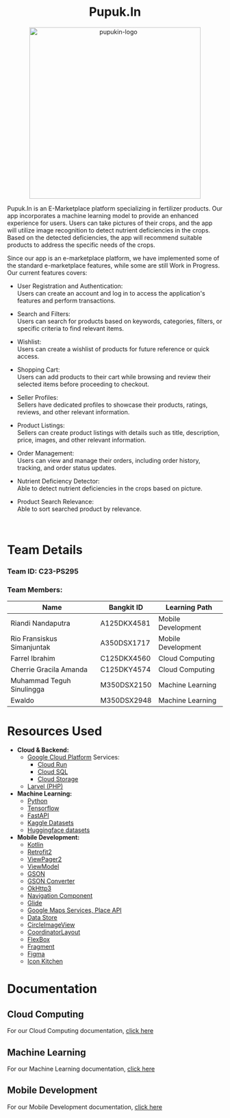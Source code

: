 <p align="center">
  <h1 align="center"><b>Pupuk.In</b></h1>
</p>

<p align="center">
  <img src="https://github.com/Pupuk-In/.github/assets/87064650/2db0c8de-65c6-4f6e-81ba-645db1219d31" alt="pupukin-logo" width="400px">
</p>


Pupuk.In is an E-Marketplace platform specializing in fertilizer products. Our app incorporates a machine learning model to provide an enhanced experience for users. Users can take pictures of their crops, and the app will utilize image recognition to detect nutrient deficiencies in the crops. Based on the detected deficiencies, the app will recommend suitable products to address the specific needs of the crops.

Since our app is an e-marketplace platform, we have implemented some of the standard e-marketplace features, while some are still Work in Progress. Our current features covers:
- User Registration and Authentication:
<br /> Users can create an account and log in to access the application's features and perform transactions.

- Search and Filters:
<br /> Users can search for products based on keywords, categories, filters, or specific criteria to find relevant items.

- Wishlist:
<br /> Users can create a wishlist of products for future reference or quick access.

- Shopping Cart:
<br /> Users can add products to their cart while browsing and review their selected items before proceeding to checkout.

- Seller Profiles:
<br /> Sellers have dedicated profiles to showcase their products, ratings, reviews, and other relevant information.

- Product Listings:
<br /> Sellers can create product listings with details such as title, description, price, images, and other relevant information.

- Order Management:
<br /> Users can view and manage their orders, including order history, tracking, and order status updates.

- Nutrient Deficiency Detector:
<br /> Able to detect nutrient deficiencies in the crops based on picture.

- Product Search Relevance:
<br /> Able to sort searched product by relevance.

<br>

# Team Details

### Team ID: C23-PS295
### Team Members:
| Name                       | Bangkit ID  | Learning Path      |
| ---------------------------| ----------- | ------------------ |
| Riandi Nandaputra          | A125DKX4581 | Mobile Development |
| Rio Fransiskus Simanjuntak | A350DSX1717 | Mobile Development |
| Farrel Ibrahim             | C125DKX4560 | Cloud Computing    |
| Cherrie Gracila Amanda     | C125DKY4574 | Cloud Computing    |
| Muhammad Teguh Sinulingga  | M350DSX2150 | Machine Learning   |
| Ewaldo                     | M350DSX2948 | Machine Learning   |

# Resources Used
- <b> Cloud & Backend: </b>
  - [Google Cloud Platform](https://cloud.google.com/) Services:
    - [Cloud Run](https://cloud.google.com/run)
    - [Cloud SQL](https://cloud.google.com/sql)
    - [Cloud Storage](https://cloud.google.com/storage)
  - [Larvel (PHP)](https://laravel.com/)
- <b> Machine Learning: </b>
  - [Python](https://www.python.org/)
  - [Tensorflow](https://www.tensorflow.org/)
  - [FastAPI](https://fastapi.tiangolo.com/id/)
  - [Kaggle Datasets](https://www.kaggle.com/)
  - [Huggingface datasets](https://huggingface.co/docs/datasets/index)
- <b> Mobile Development: </b>
  - [Kotlin](https://kotlinlang.org/)
  - [Retrofit2](https://kotlinlang.org/)
  - [ViewPager2](https://developer.android.com/jetpack/androidx/releases/viewpager2)
  - [ViewModel](https://developer.android.com/topic/libraries/architecture/viewmodel)
  - [GSON](https://github.com/google/gson)
  - [GSON Converter](https://github.com/square/retrofit/tree/master/retrofit-converters/gson)
  - [OkHttp3](https://square.github.io/okhttp/)
  - [Navigation Component](https://developer.android.com/guide/navigation/get-started)
  - [Glide](https://developer.android.com/guide/navigation/get-started)
  - [Google Maps Services, Place API](https://developers.google.com/maps/documentation)
  - [Data Store](https://developer.android.com/jetpack/androidx/releases/datastore?hl=id)
  - [CircleImageView](https://github.com/hdodenhof/CircleImageView)
  - [CoordinatorLayout](https://developer.android.com/jetpack/androidx/releases/coordinatorlayout?hl=id)
  - [FlexBox](https://github.com/google/flexbox-layout)
  - [Fragment](https://developer.android.com/guide/fragments?hl=id)
  - [Figma](https://www.figma.com/)
  - [Icon Kitchen](https://icon.kitchen/)

# Documentation
## Cloud Computing
For our Cloud Computing documentation, [click here](https://github.com/Pupuk-In/cloud-computing/tree/doc#readme)
## Machine Learning
For our Machine Learning documentation, [click here](https://github.com/Pupuk-In/Machine-Learning#readme)
## Mobile Development
For our Mobile Development documentation, [click here](https://github.com/Pupuk-In/Mobile-Development#readme)
